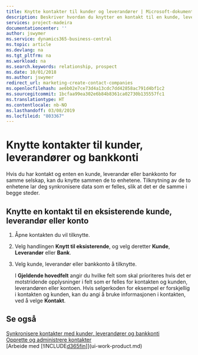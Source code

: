 ```yaml
---
title: Knytte kontakter til kunder og leverandører | Microsoft-dokumentasjon
description: Beskriver hvordan du knytter en kontakt til en kunde, leverandør eller bankkonto fra det samme selskapet, slik at du kan synkronisere vanlige data.
services: project-madeira
documentationcenter: ''
author: jswymer
ms.service: dynamics365-business-central
ms.topic: article
ms.devlang: na
ms.tgt_pltfrm: na
ms.workload: na
ms.search.keywords: relationship, prospect
ms.date: 10/01/2018
ms.author: jswymer
redirect_url: marketing-create-contact-companies
ms.openlocfilehash: ae6b02e7ce73d4a13cdc7dd42858ac791d4bf1c2
ms.sourcegitcommit: 1bcfaa99ea302e6b84b8361ca02730b135557fc1
ms.translationtype: HT
ms.contentlocale: nb-NO
ms.lasthandoff: 03/08/2019
ms.locfileid: "803367"
---
```

# <a name="link-contacts-with-customers-vendors-and-bank-accounts"></a>Knytte kontakter til kunder, leverandører og bankkonti
Hvis du har kontakt og enten en kunde, leverandør eller bankkonto for samme selskap, kan du knytte sammen de to enhetene. Tilknytning av de to enhetene lar deg synkronisere data som er felles, slik at det er de samme i begge steder.

## <a name="link-a-contact-to-an-existing-customer-vendor-or-bank-account"></a>Knytte en kontakt til en eksisterende kunde, leverandør eller konto
1. Åpne kontakten du vil tilknytte.
2. Velg handlingen **Knytt til eksisterende**, og velg deretter **Kunde**, **Leverandør** eller **Bank**.
3. Velg kunde, leverandør eller bankkonto å tilknytte.

   I **Gjeldende hovedfelt** angir du hvilke felt som skal prioriteres hvis det er motstridende opplysninger i felt som er felles for kontakten og kunden, leverandøren eller kontoen. Hvis selgerkoden for eksempel er forskjellig i kontakten og kunden, kan du angi å bruke informasjonen i kontakten, ved å velge **Kontakt**.

## <a name="see-also"></a>Se også
[Synkronisere kontakter med kunder, leverandører og bankkonti](marketing-synchronize-contacts-customers-vendors-bank-accounts.md)  
[Opprette og administrere kontakter](marketing-contacts.md)  
[Arbeide med [!INCLUDE[d365fin](includes/d365fin_md.md)]](ui-work-product.md)  
